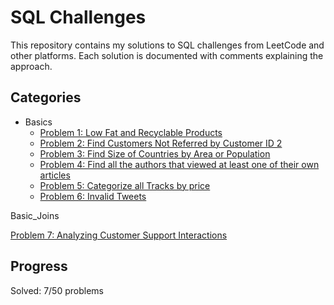 # SQL Challenges

This repository contains my solutions to SQL challenges from LeetCode and other platforms. Each solution is documented with comments explaining the approach.

## Categories
- Basics
  - [Problem 1: Low Fat and Recyclable Products](Basics/LowFatAndRecyclable.sql)
  - [Problem 2: Find Customers Not Referred by Customer ID 2](Basics/FindCustomerReferee.sql)
  - [Problem 3: Find Size of Countries by Area or Population](Basics/BigCountries.sql)
  - [Problem 4: Find all the authors that viewed at least one of their own articles](Basics/ArticleViews.sql)
  - [Problem 5: Categorize all Tracks by price](CategorizeTracksbyPrice.sql)
  - [Problem 6: Invalid Tweets](InvalidTweets.sql)
    
Basic_Joins

[Problem 7: Analyzing Customer Support Interactions](basic_joins/AnalyzingCustomerSupportInteractions.sql)

## Progress
Solved: 7/50 problems
